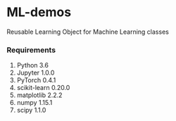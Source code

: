 # ML-demos
Reusable Learning Object for Machine Learning classes

### Requirements
  1. Python 3.6 
  2. Jupyter 1.0.0
  3. PyTorch 0.4.1
  4. scikit-learn 0.20.0
  5. matplotlib 2.2.2
  6. numpy 1.15.1
  7. scipy 1.1.0
